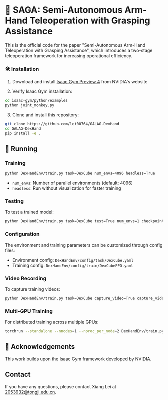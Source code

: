# 🤖 SAGA: Semi-Autonomous Arm-Hand Teleoperation with Grasping Assistance

This is the official code for the paper "Semi-Autonomous Arm-Hand Teleoperation with Grasping Assistance", which introduces a two-stage teleoperation framework for increasing operational efficiency.

### 🛠️ Installation

1. Download and install [Isaac Gym Preview 4](https://developer.nvidia.com/isaac-gym) from NVIDIA's website

2. Verify Isaac Gym installation:

```bash
cd isaac-gym/python/examples
python joint_monkey.py
```

3. Clone and install this repository:

```bash
git clone https://github.com/lei00764/GALAG-DexHand
cd GALAG-DexHand
pip install -e .
```

## 🚀 Running

### Training

```bash
python DexHandEnv/train.py task=DexCube num_envs=4096 headless=True
```
- `num_envs`: Number of parallel environments (default: 4096)
- `headless`: Run without visualization for faster training

### Testing

To test a trained model:

```bash
python DexHandEnv/train.py task=DexCube test=True num_envs=1 checkpoint=$(find $(ls -td runs/DexCube_* | head -n 1) -name "DexCube.pth")
```

### Configuration

The environment and training parameters can be customized through config files:

- Environment config: `DexHandEnv/config/task/DexCube.yaml`
- Training config: `DexHandEnv/config/train/DexCubePPO.yaml`

### Video Recording

To capture training videos:

```bash
python DexHandEnv/train.py task=DexCube capture_video=True capture_video_freq=1500 capture_video_len=100
```

### Multi-GPU Training

For distributed training across multiple GPUs:

```bash
torchrun --standalone --nnodes=1 --nproc_per_node=2 DexHandEnv/train.py multi_gpu=True task=DexCube
```

## 🥰 Acknowledgements

This work builds upon the Isaac Gym framework developed by NVIDIA.

## Contact
If you have any questions, please contact Xiang Lei at [2053932@tongji.edu.cn](2053932@tongji.edu.cn).
